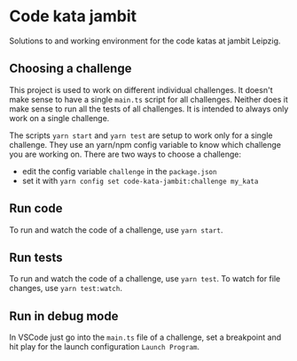 # Code kata jambit

Solutions to and working environment for the code katas at jambit Leipzig.

## Choosing a challenge

This project is used to work on different individual challenges. It doesn't make sense to have a single `main.ts` script for all challenges. Neither does it make sense to run all the tests of all challenges. It is intended to always only work on a single challenge.

The scripts `yarn start` and `yarn test` are setup to work only for a single challenge. They use an yarn/npm config variable to know which challenge you are working on. There are two ways to choose a challenge:

-  edit the config variable `challenge` in the `package.json`
-  set it with `yarn config set code-kata-jambit:challenge my_kata`

## Run code

To run and watch the code of a challenge, use `yarn start`.

## Run tests

To run and watch the code of a challenge, use `yarn test`. To watch for file changes, use `yarn test:watch`.

## Run in debug mode

In VSCode just go into the `main.ts` file of a challenge, set a breakpoint and hit play for the launch configuration `Launch Program`.
